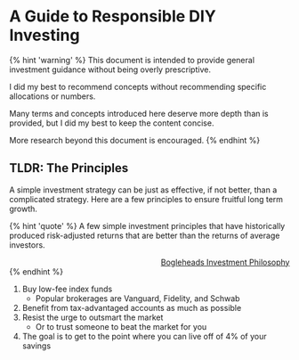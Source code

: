 # A Guide to Responsible DIY Investing

{% hint 'warning' %}
This document is intended to provide general investment guidance without being overly prescriptive.

I did my best to recommend concepts without recommending specific allocations or numbers.

Many terms and concepts introduced here deserve more depth than is provided, but I did my best to keep the content concise.

More research beyond this document is encouraged.
{% endhint %}

## TLDR: The Principles

A simple investment strategy can be just as effective, if not better, than a complicated strategy. Here are a few principles to ensure fruitful long term growth.

{% hint 'quote' %}
A few simple investment principles that have historically produced risk-adjusted returns that are better than the returns of average investors.

<p align="right" style="margin-bottom: 0">
<a href="https://www.bogleheads.org/wiki/Bogleheads%C2%AE_investment_philosophy">Bogleheads Investment Philosophy</a>
</p>
{% endhint %}

1. Buy low-fee index funds
    - Popular brokerages are Vanguard, Fidelity, and Schwab
1. Benefit from tax-advantaged accounts as much as possible
1. Resist the urge to outsmart the market
    - Or to trust someone to beat the market for you
1. The goal is to get to the point where you can live off of 4% of your savings
